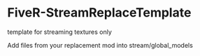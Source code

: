 # FiveR-StreamReplaceTemplate
template for streaming textures only

Add files from your replacement mod into stream/global_models
